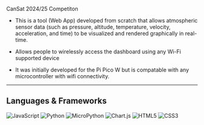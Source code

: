CanSat 2024/25 Competiton

- This is a tool (Web App) developed from scratch that allows atmospheric sensor data (such as pressure, altitude, temperature, velocity, acceleration, and time) 
to be visualized and rendered graphically in real-time.

- Allows people to wirelessly access the dashboard using any Wi-Fi supported device

- It was initially developed for the Pi Pico W but is compatable with any microcontroller with wifi connectivity.

---

## Languages & Frameworks

![JavaScript](https://img.shields.io/badge/JavaScript-F7DF1E?style=for-the-badge&logo=javascript&logoColor=black)
![Python](https://img.shields.io/badge/Python-3776AB?style=for-the-badge&logo=python&logoColor=white)
![MicroPython](https://img.shields.io/badge/MicroPython-2C3E50?style=for-the-badge&logo=python&logoColor=white)
![Chart.js](https://img.shields.io/badge/Chart.js-FF6384?style=for-the-badge&logo=chartdotjs&logoColor=white)
![HTML5](https://img.shields.io/badge/HTML5-E34F26?style=for-the-badge&logo=html5&logoColor=white)
![CSS3](https://img.shields.io/badge/CSS3-1572B6?style=for-the-badge&logo=css3&logoColor=white)
